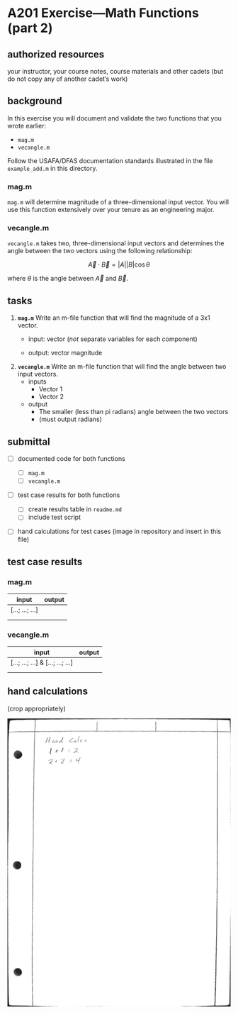 # A201 Exercise—Math Functions (part 2)



## authorized resources

 your instructor, your course notes, course materials and other cadets (but do not copy any of another cadet’s work)



## background

In this exercise you will document and validate the two functions that you wrote earlier:

- `mag.m`
- `vecangle.m`

Follow the USAFA/DFAS documentation standards illustrated in the file `example_add.m` in this directory.  

### mag.m

`mag.m` will determine magnitude of a three-dimensional input vector. You will use this function extensively over your tenure as an engineering major.

### vecangle.m

`vecangle.m` takes two, three-dimensional input vectors and determines the angle between the two vectors using the following relationship:

$$
\vec{A} \cdot\vec{B} = |A||B|\cos\theta
$$

where $\theta$ is the angle between $\vec{A}$ and $\vec{B}$.



## tasks

1. **`mag.m`** Write an m-file function that will find the magnitude of a 3x1 vector.


   - input: vector (*not* separate variables for each component)


   - output:  vector magnitude

2) **`vecangle.m`** Write an m-file function that will find the angle between two input vectors.
   - inputs
     - Vector 1
     - Vector 2
   - output
     - The smaller (less than pi radians) angle between the two vectors
     - (must output radians)

 

## submittal

- [ ] documented code for both functions 
  - [ ] `mag.m`
  - [ ] `vecangle.m`

- [ ] test case results for both functions
  - [ ] create results table in `readme.md`
  - [ ] include test script

- [ ] hand calculations for test cases (image in repository and insert in this file)



## test case results

### mag.m

| input     | output |
| --------- | ------ |
| […; …; …] |        |
|           |        |
|           |        |



### vecangle.m

| input                 | output |
| --------------------- | ------ |
| […; …; …] & […; …; …] |        |
|                       |        |
|                       |        |



## hand calculations

(crop appropriately)

![](../sources/hand_calc_example.jpg)
